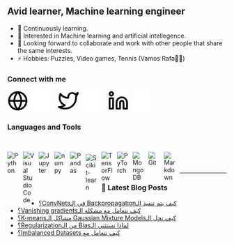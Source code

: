 ## Avid learner, Machine learning engineer

- 🔭 Continuously learning.
- 🌱 Interested in Machine learning and artificial intellegence.
- 👯 Looking forward to collaborate and work with other people that share the same interests.
- ⚡ Hobbies: Puzzles, Video games, Tennis (Vamos Rafa💪🏽)

### Connect with me
[![website](./img/globe-light.svg)](https://ahmad-zaki.github.io/#gh-light-mode-only)
[![website](./img/globe-dark.svg)](https://ahmad-zaki.github.io/#gh-dark-mode-only)
&nbsp;&nbsp;
[![website](./img/twitter-light.svg)](https://twitter.com/NotAhmadZaki#gh-light-mode-only)
[![website](./img/twitter-dark.svg)](https://twitter.com/NotAhmadZaki#gh-dark-mode-only)
&nbsp;&nbsp;
[![website](./img/linkedin-light.svg)](https://www.linkedin.com/in/ahmad-el-kholi/#gh-light-mode-only)
[![website](./img/linkedin-dark.svg)](https://www.linkedin.com/in/ahmad-el-kholi/#gh-dark-mode-only)
&nbsp;&nbsp;

### Languages and Tools
<br/>

<a href="https://www.python.org/"><img align="left" alt="Python" width="26px" src="https://cdn.jsdelivr.net/gh/devicons/devicon/icons/python/python-original.svg" style="padding-right:10px;" /></a>
<a href="https://code.visualstudio.com/"><img align="left" alt="Visual Studio Code" width="26px" src="https://cdn.jsdelivr.net/gh/devicons/devicon/icons/vscode/vscode-original.svg" style="padding-right:10px;" /></a>
<a href="https://jupyter.org/"><img align="left" alt="Jupyter" width="26px" src="https://cdn.jsdelivr.net/gh/devicons/devicon/icons/jupyter/jupyter-original.svg" style="padding-right:10px;" /></a>
<a href="https://numpy.org/"><img align="left" alt="numpy" width="26px" src="https://cdn.jsdelivr.net/gh/devicons/devicon/icons/numpy/numpy-original.svg" style="padding-right:10px;" /></a>
<a href="https://pandas.pydata.org/"><img align="left" alt="Pandas" width="26px" src="https://cdn.jsdelivr.net/gh/devicons/devicon/icons/pandas/pandas-original.svg" style="padding-right:10px;" /></a>
<a href="https://scikit-learn.org/"><img align="left" alt="Scikit-learn" width="26px" src="https://upload.wikimedia.org/wikipedia/commons/0/05/Scikit_learn_logo_small.svg" style="padding-right:10px;padding-top:5px;" /></a>
<a href="https://www.tensorflow.org/"><img align="left" alt="TensorFlow" width="26px" src="https://cdn.jsdelivr.net/gh/devicons/devicon/icons/tensorflow/tensorflow-original.svg" style="padding-right:10px;" /></a>
<a href="https://pytorch.org/"><img align="left" alt="PyTorch" width="26px" src="https://upload.wikimedia.org/wikipedia/commons/1/10/PyTorch_logo_icon.svg" style="padding-right:10px;" /></a>
<a href="https://www.mongodb.com/"><img align="left" alt="MongoDB" width="26px" src="https://cdn.jsdelivr.net/gh/devicons/devicon/icons/mongodb/mongodb-original.svg" style="padding-right:10px;" /></a>
<a href="https://git-scm.com/"><img align="left" alt="Git" width="26px" src="https://cdn.jsdelivr.net/gh/devicons/devicon/icons/git/git-original.svg" style="padding-right:10px;" /></a>
<a href="https://daringfireball.net/projects/markdown/"><img align="left" alt="Markdown" width="26px" src="https://cdn.jsdelivr.net/gh/devicons/devicon/icons/markdown/markdown-original.svg" style="padding-right:10px;" /></a>

<br/>
<br/>

---

### 📕 Latest Blog Posts
<!-- BLOG-POST-LIST:START -->
- [؟ConvNetsفي الـ Backpropagationكيف يتم تنفيذ الـ](https://Ahmad-Zaki.github.io/%D9%83%D9%8A%D9%81-%D9%8A%D8%AA%D9%85-%D8%A7%D9%84%D9%80backpropagation-%D9%81%D9%8A-%D8%A7%D9%84%D9%80covolutional-neural-networks/)
- [؟Vanishing gradientsكيف نتعامل مع مشكلة الـ](https://Ahmad-Zaki.github.io/%D9%83%D9%8A%D9%81-%D9%86%D8%AA%D8%B9%D8%A7%D9%85%D9%84-%D9%85%D8%B9-%D9%85%D8%B4%D9%83%D9%84%D8%A9-%D8%A7%D9%84%D9%80vanishing-gradients/)
- [؟K-meansمشاكل الـ Gaussian Mixture Modelsكيف تحل الـ](https://Ahmad-Zaki.github.io/%D9%83%D9%8A%D9%81-%D8%AA%D8%AD%D9%84-%D8%A7%D9%84%D9%80gaussian-mixture-models-%D9%85%D8%B4%D8%A7%D9%83%D9%84-%D8%A7%D9%84%D9%80k-means/)
- [؟Regularizationمن الـ Biasلماذا نستثني الـ](https://Ahmad-Zaki.github.io/%D9%84%D9%85%D8%A7%D8%B0%D8%A7-%D9%86%D8%B3%D8%AA%D8%AB%D9%86%D9%8A-%D8%A7%D9%84%D9%80bias-%D9%85%D9%86-%D8%A7%D9%84%D9%80regularization/)
- [؟Imbalanced Datasets كيف نتعامل مع](https://Ahmad-Zaki.github.io/imbalanced-datasets-%D9%83%D9%8A%D9%81-%D9%86%D8%AA%D8%B9%D8%A7%D9%85%D9%84-%D9%85%D8%B9/)
<!-- BLOG-POST-LIST:END -->